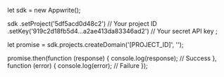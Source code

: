 let sdk = new Appwrite();

sdk
    .setProject('5df5acd0d48c2') // Your project ID
    .setKey('919c2d18fb5d4...a2ae413da83346ad2') // Your secret API key
;

let promise = sdk.projects.createDomain('[PROJECT_ID]', '');

promise.then(function (response) {
    console.log(response); // Success
}, function (error) {
    console.log(error); // Failure
});
